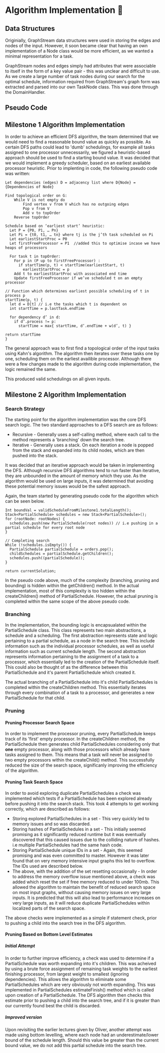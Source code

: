 # Algorithm Implementation 🧮

## Data Structures
Originially, GraphStream data structures were used in storing the edges and nodes of the input. However, it soon became clear that having an own implementation of a Node class would be more efficient, as we wanted a minimal representation for a task. 

GraphStream nodes and edges simply had attributes that were associable to itself in the form of a key value pair - this was unclear and difficult to use. 
As we create a large number of task nodes during our search for the optimal schedule, information required from GraphStream's graph form was extracted and parsed into our own TaskNode class. This was done through the DomainHandler.
## Pseudo Code

## Milestone 1 Algorithm Implementation
In order to achieve an efficient DFS algorithm, the team determined that we would need to find a reasonable bound value as quickly as possible. As certain DFS paths could lead
to 'dumb' schedulings, for example all tasks assigned to one processor unnecessarily, we figured a heuristic-based approach should be used to find a starting bound value. 
It was decided that we would implement a greedy scheduler, based on an earliest available processor heuristic. Prior to implenting in code, the following pseudo code was
written:

``` Let input graph G = (V, E)
Let dependencies (edges) D = adjacency list where D{Node} = {Dependencies of Node}

Find topological order on G:
	While V is not empty do
		Find vertex v from V which has no outgoing edges
		Pop v from V
		Add v to topOrder
	Reverse topOrder
	
Schedule based on ‘earliest start’ heuristic:
  Let P = {P0, P1, … Pn} 
  Let Pi = {t0, t1, … tn} where tj is the j’th task scheduled on Pi
  Let earliestStartProc = P0
  Let firstFreeProcessor = P1  //added this to optimise incase we have heaps of processors

  For task t in topOrder:
    For p in (P up to firstFreeProcessor) :
      if startTime(p, t) < startTime(earliestStart, t)
        earliestStartProc = p
    Add t to earliestStartProc with associated end time
    Update firstFreeProcessor if we’ve scheduled t on an empty processor

// Function which determines earliest possible scheduling of t in process p
startTime(p, t) {
  let d = D[t] // i.e the tasks which t is dependent on
  int startTime = p.lastTask.endTime
	
  for dependency d’ in d:
    if d’.process != p:
      startTime = max{ startTime, d’.endTime + w(d’, t) }

return startTime 
}
```
The general approach was to first find a topological order of the input tasks using Kahn's algorithm. The algorithm then iterates over these tasks one by one, scheduling 
them on the earliest availible processor. Although there were a few changes made to the algorithm during code implementation, the logic remained the same.

This produced valid schedulings on all given inputs.

## Milestone 2 Algorithm Implementation

### Search Strategy
The starting point for the algorithm implementation was the core DFS search logic. The two standard approaches to a DFS search are as follows:
  * Recursive - Generally uses a self-calling method, where each call to the method represents a 'branching' down the search tree.
  * Iterative - Generally uses a stack. On each iteration a node is popped from the stack and expanded into its child nodes, which are then pushed into the stack.
  
It was decided that an iterative approach would be taken in implementing the DFS. Although recursive DFS algorithms tend to run faster than iterative, they are unbounded in
the amount of memory which they use. As the algorithm would be used on large inputs, it was determined that avoiding these potential memory issues would be the safest
approach. 

Again, the team started by generating pseudo code for the algorithm which can be seen below.

```
Int boundVal = validScheduleFromMilestone1.totalLength();
Stack<PartialSchedule> schedules = new Stack<PartialSchedule>();
for (rootNode: rootNodes) {
  schedules.push(new PartialSchedule(root nodes)) // i.e pushing in a partial schedule for every root node
}

// Completing search
While (!schedules.isEmpty()) {
  PartialSchedule partialSchedule = orders.pop();
  childSchedules = partialSchedule.getChildren();
  schedules.push((partialSchedule));
}

return currentSolution;
```

In the pseudo code above, much of the complexity (branching, pruning and bounding) is hidden within the getChildren() method. In the actual implementation, most of 
this complexity is too hidden within the createChildren() method of PartialSchedule. However, the actual pruning is completed within the same scope of the above pseudo code.

### Branching
In the implementation, the bounding logic is encapsualated within the PartialSchedule class. This class represents two main abstractions, a schedule and a scheduling. The 
first abstraction represents state and logic pertaining to a partial schedule, as a node in the search tree. This include information such as the individual processor 
schedules, as well as useful information such as current schedule length. The second abstraction represents information pertaining to the assignment of a task to a 
processor, which essentially led to the creation of the PartialSchedule itself. This could also be thought of as the difference between this PartialSchedule and it's
parent PartialSchedule which created it. 

The actual branching of a PartialSchedule into it's child PartialSchedules is completed within the createChildren method. This essentially iterates through every combination of
a task to a processor, and generates a new PartialSchedule for that child.

### Pruning

#### Pruning Processor Search Space
In order to implement the processor pruning, every PartialSchedule keeps track of its 'first' empty processor. In the createChildren method, the PartialSchedule then
generates child PartialSchedules considering only that __one__ empty processor, along with those processors which already have tasks assigned to them. This means that
a task will never be assigned to two empty processors within the createChild() method. This successfully reduced the size of the search space, significanly improving
the efficiency of the algorithm.

#### Pruning Task Search Space
In order to avoid exploring duplicate PartialSchedules a check was implemented which tests if a PartialSchedule has been explored already before pushing it into the search stack. This took 4 attempts to get working correctly, which are described as follows:
* Storing explored PartialSchedules in a set - This very quickly led to memory issues and so was discarded.
* Storing hashes of PartialSchedules in a set - This initially seemed promising as it significantly reduced runtime but it was eventually discovered that this caused issues due to the colliding nature of hashes. i.e multiple PartialSchedules had the same hash code.
* Storing PartialSchedule unique IDs in a set - Again, this seemed promising and was even committed to master. However it was later found that on very memory intensive input graphs this led to overflow. The IDs used are described below.
* The above, with the addition of the set resetting occasionally - In order to address the memory overflow issue mentioned above, a check was added which reset the set if free memory reduced to under 100mb. This allowed the algorithm to maintain the benefit of reduced search space on most input graphs, without causing memory issues on very large inputs. It is predicted that this will also lead to performance increases on very large inputs, as it will reduce duplicate PartialSchedules within localized parts of the search space. 

The above checks were implemented as a simple if statement check, prior to pushing a child into the search tree in the DFS algorithm.

#### Pruning Based on Bottom Level Estimates

##### Initial Attempt 
In order to further improve efficiency, a check was used to determine if a PartialSchedule was worth expanding into it's children. This was acheived by using a brute force assignment of remaining task weights to the earliest finishing processor, from largest weight to smallest (ignoring dependencies). This allows the algorithm to eliminate some PartialSchedules which are very obviously not worth expanding. This was implemented in PartialSchedules estimateFinish() method which is called upon creation of a PartialSchedule. The DFS algorithm then checks this estimate prior to pushing a child into the search tree, and if it is greater than our currently found best the child
is discarded.

##### Improved version
Upon revisiting the earlier lectures given by Oliver, another attempt was made using bottom levelling, where each node had an underestimate/lower bound of the schedule length. Should this value be greater than the current bound value, we do not add this partial schedule into the search tree.

